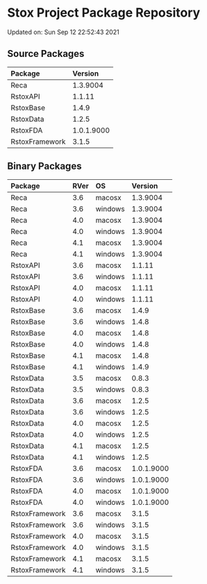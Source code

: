 # Stox Project Package Repository


Updated on: Sun Sep 12 22:52:43 2021
## Source Packages

|Package        |Version    |
|:--------------|:----------|
|Reca           |1.3.9004   |
|RstoxAPI       |1.1.11     |
|RstoxBase      |1.4.9      |
|RstoxData      |1.2.5      |
|RstoxFDA       |1.0.1.9000 |
|RstoxFramework |3.1.5      |

## Binary Packages

|Package        |RVer |OS      |Version    |
|:--------------|:----|:-------|:----------|
|Reca           |3.6  |macosx  |1.3.9004   |
|Reca           |3.6  |windows |1.3.9004   |
|Reca           |4.0  |macosx  |1.3.9004   |
|Reca           |4.0  |windows |1.3.9004   |
|Reca           |4.1  |macosx  |1.3.9004   |
|Reca           |4.1  |windows |1.3.9004   |
|RstoxAPI       |3.6  |macosx  |1.1.11     |
|RstoxAPI       |3.6  |windows |1.1.11     |
|RstoxAPI       |4.0  |macosx  |1.1.11     |
|RstoxAPI       |4.0  |windows |1.1.11     |
|RstoxBase      |3.6  |macosx  |1.4.9      |
|RstoxBase      |3.6  |windows |1.4.8      |
|RstoxBase      |4.0  |macosx  |1.4.8      |
|RstoxBase      |4.0  |windows |1.4.8      |
|RstoxBase      |4.1  |macosx  |1.4.8      |
|RstoxBase      |4.1  |windows |1.4.9      |
|RstoxData      |3.5  |macosx  |0.8.3      |
|RstoxData      |3.5  |windows |0.8.3      |
|RstoxData      |3.6  |macosx  |1.2.5      |
|RstoxData      |3.6  |windows |1.2.5      |
|RstoxData      |4.0  |macosx  |1.2.5      |
|RstoxData      |4.0  |windows |1.2.5      |
|RstoxData      |4.1  |macosx  |1.2.5      |
|RstoxData      |4.1  |windows |1.2.5      |
|RstoxFDA       |3.6  |macosx  |1.0.1.9000 |
|RstoxFDA       |3.6  |windows |1.0.1.9000 |
|RstoxFDA       |4.0  |macosx  |1.0.1.9000 |
|RstoxFDA       |4.0  |windows |1.0.1.9000 |
|RstoxFramework |3.6  |macosx  |3.1.5      |
|RstoxFramework |3.6  |windows |3.1.5      |
|RstoxFramework |4.0  |macosx  |3.1.5      |
|RstoxFramework |4.0  |windows |3.1.5      |
|RstoxFramework |4.1  |macosx  |3.1.5      |
|RstoxFramework |4.1  |windows |3.1.5      |
